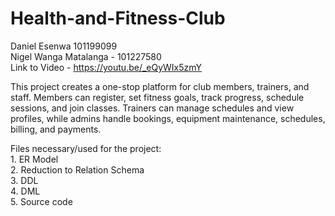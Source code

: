 # Health-and-Fitness-Club
Daniel Esenwa 101199099 <br>Nigel Wanga Matalanga - 101227580 <br>
Link to Video - https://youtu.be/_eQyWIx5zmY

This project creates a one-stop platform for club members, trainers, and staff. Members can register, set fitness goals, track progress, schedule sessions, and join classes. Trainers can manage schedules and view profiles, while admins handle bookings, equipment maintenance, schedules, billing, and payments. <br>

Files necessary/used for the project: <br>
         1. ER Model <br>
         2. Reduction to Relation Schema <br>
         3. DDL <br>
         4. DML <br>
         5. Source code <br>

